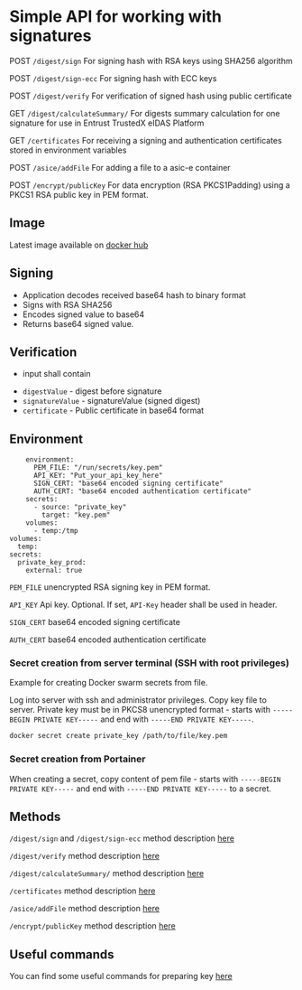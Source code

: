 # Simple API for working with signatures

POST `/digest/sign` For signing hash with RSA keys using SHA256 algorithm

POST `/digest/sign-ecc` For signing hash with ECC keys

POST `/digest/verify` For verification of signed hash using public certificate

GET `/digest/calculateSummary/` For digests summary calculation for one signature for use in Entrust TrustedX eIDAS Platform

GET `/certificates` For receiving a signing and authentication certificates stored in environment variables

POST `/asice/addFile` For adding a file to a asic-e container

POST `/encrypt/publicKey` For data encryption (RSA PKCS1Padding) using a PKCS1 RSA public key in PEM format.

## Image

Latest image available on [docker hub](https://hub.docker.com/r/unknovs/hash-sign)

## Signing 

* Application decodes received base64 hash to binary format
* Signs with RSA SHA256 
* Encodes signed value to base64
* Returns base64 signed value.

## Verification 

* input shall contain 
-  `digestValue` - digest before signature
-  `signatureValue` - signatureValue (signed digest)
-  `certificate` - Public certificate in base64 format


## Environment

```
    environment:
      PEM_FILE: "/run/secrets/key.pem"
      API_KEY: "Put_your_api_key_here"
      SIGN_CERT: "base64 encoded signing certificate"
      AUTH_CERT: "base64 encoded authentication certificate"
    secrets:
      - source: "private_key"
        target: "key.pem"
    volumes:
      - temp:/tmp
volumes:
  temp:
secrets:
  private_key_prod:
    external: true    
```

`PEM_FILE` unencrypted RSA signing key in PEM format. 

`API_KEY` Api key. Optional. If set, `API-Key` header shall be used in header.

`SIGN_CERT` base64 encoded signing certificate

`AUTH_CERT` base64 encoded authentication certificate

### Secret creation from server terminal (SSH with root privileges)

Example for creating Docker swarm secrets from file.

Log into server with ssh and administrator privileges. Copy key file to server. Private key must be in PKCS8 unencrypted format - starts with `-----BEGIN PRIVATE KEY-----` and end with `-----END PRIVATE KEY-----`.

```sh
docker secret create private_key /path/to/file/key.pem
```
### Secret creation from Portainer

When creating a secret, copy content of pem file - starts with `-----BEGIN PRIVATE KEY-----` and end with `-----END PRIVATE KEY-----` to a secret.


## Methods

`/digest/sign` and `/digest/sign-ecc` method description [here](./documentation/sign.md)

`/digest/verify` method description [here](./documentation/verify.md)

`/digest/calculateSummary/` method description [here](./documentation/calculateSummary.md)

`/certificates` method description [here](./documentation/certificates.md)

`/asice/addFile` method description [here](./documentation/addFile.md)

`/encrypt/publicKey` method description [here](./documentation/encrypt_with_public_key.md)

## Useful commands

You can find some useful commands for preparing key [here](./documentation/helper.md)